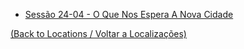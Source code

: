 
- [Sessão 24-04 - O Que Nos Espera A Nova Cidade](s16_-_sessao_24-04_-_o_que_nos_espera_a_nova_cidade.md)
	
[(Back to Locations / Voltar a Localizações)](localizacoes.md)
























